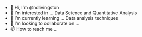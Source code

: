 - 👋 Hi, I’m @ndlivingston
- 👀 I’m interested in ... Data Science and Quantitative Analysis
- 🌱 I’m currently learning ... Data analysis techniques
- 💞️ I’m looking to collaborate on ...
- 📫 How to reach me ...

<!---
ndlivingston/ndlivingston is a ✨ special ✨ repository because its `README.md` (this file) appears on your GitHub profile.
You can click the Preview link to take a look at your changes.
--->

